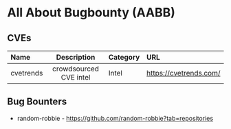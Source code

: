 # All About Bugbounty (AABB)

## CVEs
| Name | Description | Category | URL |
| :--- | :---: | :--- | :--- |
| cvetrends | crowdsourced CVE intel | Intel | https://cvetrends.com/ |



## Bug Bounters
* random-robbie - https://github.com/random-robbie?tab=repositories


